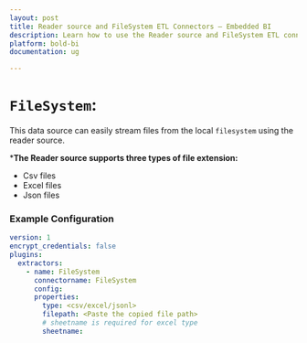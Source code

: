 ```yaml
---
layout: post
title: Reader source and FileSystem ETL Connectors – Embedded BI
description: Learn how to use the Reader source and FileSystem ETL connectors in Bold BI Enterprise Edition. Discover simple steps to integrate data smoothly and make the most of your analytics.
platform: bold-bi
documentation: ug

---
```


# ``FileSystem``:

This data source can easily stream files from the local ``filesystem`` using the reader source.

***The Reader source supports three types of file extension:**
- Csv files
- Excel files
- Json files


### Example Configuration

```yaml
version: 1
encrypt_credentials: false
plugins:
  extractors:
    - name: FileSystem
      connectorname: FileSystem
      config:
      properties:
        type: <csv/excel/jsonl>
        filepath: <Paste the copied file path>
        # sheetname is required for excel type
        sheetname:
```

